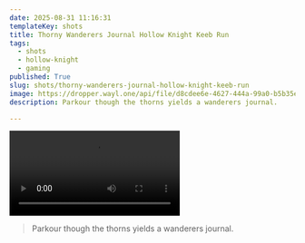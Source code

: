 ```yaml
---
date: 2025-08-31 11:16:31
templateKey: shots
title: Thorny Wanderers Journal Hollow Knight Keeb Run
tags:
  - shots
  - hollow-knight
  - gaming
published: True
slug: shots/thorny-wanderers-journal-hollow-knight-keeb-run
image: https://dropper.wayl.one/api/file/d8cdee6e-4627-444a-99a0-b5b35e960dd8.mp4
description: Parkour though the thorns yields a wanderers journal.

---
```


![Thorny Wanderers Journal Hollow Knight Keeb Run](https://dropper.wayl.one/api/file/d8cdee6e-4627-444a-99a0-b5b35e960dd8.mp4)

> Parkour though the thorns yields a wanderers journal.
